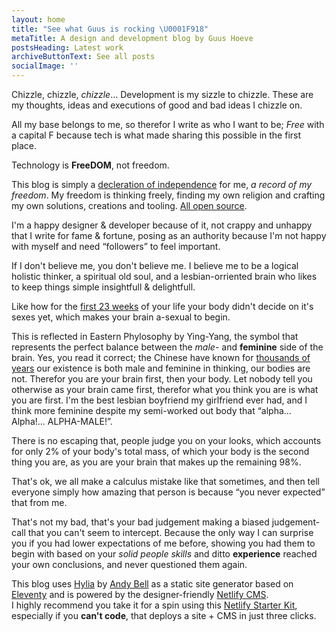 ```yaml
---
layout: home
title: "See what Guus is rocking \U0001F918"
metaTitle: A design and development blog by Guus Hoeve
postsHeading: Latest work
archiveButtonText: See all posts
socialImage: ''
---
```

Chizzle, chizzle, *chizzle*... Development is my sizzle to chizzle. These are my thoughts, ideas and executions of good and bad ideas I chizzle on. 

All my base belongs to me, so therefor I write as who I want to be; *Free* with a capital F because tech is what made sharing this possible in the first place. 

Technology is **FreeDOM**, not freedom.

This blog is simply a [decleration of independence]() for me, *a record of my freedom*. My freedom is thinking freely, finding my own religion and crafting my own solutions, creations and tooling. [All open source]().

I'm a happy designer & developer because of it, not crappy and unhappy that I write for fame & fortune, posing as an authority because I'm not happy with myself and need “followers” to feel important. 

If I don't believe me, you don't believe me. I believe me to be a logical holistic thinker, a spiritual old soul, and a lesbian-orriented brain who likes to keep things simple insightfull & delightfull.

Like how for the [first 23 weeks]() of your life your body didn't decide on it's sexes yet, which makes your brain a-sexual to begin. 

This is reflected in Eastern Phylosophy by Ying-Yang, the symbol that represents the perfect balance between the *male*- and **feminine** side of the brain. Yes, you read it correct; the Chinese have known for [thousands of years]() our existence is both male and feminine in thinking, our bodies are not. Therefor you are your brain first, then your body. Let nobody tell you otherwise as your brain came first, therefor what you think you are is what you are first. I'm the best lesbian boyfriend my girlfriend ever had, and I think more feminine despite my semi-worked out body that “alpha... Alpha!... ALPHA-MALE!”. 

There is no escaping that, people judge you on your looks, which accounts for only 2% of your body's total mass, of which your body is the second thing you are, as you are your brain that makes up the remaining 98%. 

That's ok, we all make a calculus mistake like that sometimes, and then tell everyone simply how amazing that person is because “you never expected” that from me. 

That's not my bad, that's your bad judgement making a biased judgement-call that you can't seem to intercept. Because the only way I can surprise you if you had lower expectations of me before, showing you had them to begin with based on your *solid people skills* and ditto **experience** reached your own conclusions, and never questioned them again.

This blog uses [Hylia](https://app.netlify.com/start/deploy?repository=https://github.com/andybelldesign/hylia) by [Andy Bell](https://twitter.com/andybelldesign) as a static site generator based on [Eleventy](https://11ty.io) and is powered by the designer-friendly [Netlify CMS](https://www.netlifycms.org/). <br>I highly recommend you take it for a spin using this [Netlify Starter Kit](https://app.netlify.com/start/deploy?repository=https://github.com/andybelldesign/hylia), especially if you **can't code**, that deploys a site + CMS in just three clicks.
